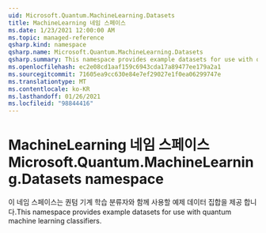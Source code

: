 ```yaml
---
uid: Microsoft.Quantum.MachineLearning.Datasets
title: MachineLearning 네임 스페이스
ms.date: 1/23/2021 12:00:00 AM
ms.topic: managed-reference
qsharp.kind: namespace
qsharp.name: Microsoft.Quantum.MachineLearning.Datasets
qsharp.summary: This namespace provides example datasets for use with quantum machine learning classifiers.
ms.openlocfilehash: ec2e08cd1aaf159c6943cda17a89477ee179a2a1
ms.sourcegitcommit: 71605ea9cc630e84e7ef29027e1f0ea06299747e
ms.translationtype: MT
ms.contentlocale: ko-KR
ms.lasthandoff: 01/26/2021
ms.locfileid: "98844416"
---
```

# <a name="microsoftquantummachinelearningdatasets-namespace"></a><span data-ttu-id="bd3c6-102">MachineLearning 네임 스페이스</span><span class="sxs-lookup"><span data-stu-id="bd3c6-102">Microsoft.Quantum.MachineLearning.Datasets namespace</span></span>

<span data-ttu-id="bd3c6-103">이 네임 스페이스는 퀀텀 기계 학습 분류자와 함께 사용할 예제 데이터 집합을 제공 합니다.</span><span class="sxs-lookup"><span data-stu-id="bd3c6-103">This namespace provides example datasets for use with quantum machine learning classifiers.</span></span>

